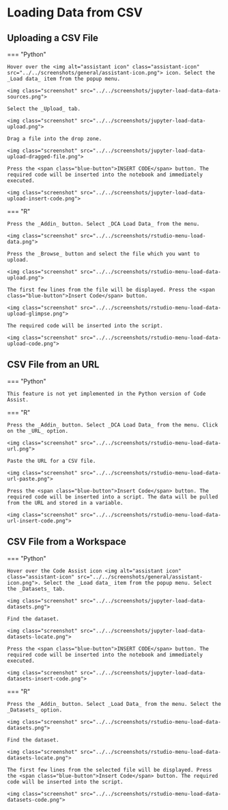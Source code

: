 # Loading Data from CSV

<!-- https://user-images.githubusercontent.com/46192475/182823773-7af97491-89d4-44f3-9996-9b08900d38e1.mp4 -->

## Uploading a CSV File

=== "Python"

    Hover over the <img alt="assistant icon" class="assistant-icon" src="../../screenshots/general/assistant-icon.png"> icon. Select the _Load data_ item from the popup menu.

    <img class="screenshot" src="../../screenshots/jupyter-load-data-data-sources.png">

    Select the _Upload_ tab.

    <img class="screenshot" src="../../screenshots/jupyter-load-data-upload.png">

    Drag a file into the drop zone.

    <img class="screenshot" src="../../screenshots/jupyter-load-data-upload-dragged-file.png">

    Press the <span class="blue-button">INSERT CODE</span> button. The required code will be inserted into the notebook and immediately executed.

    <img class="screenshot" src="../../screenshots/jupyter-load-data-upload-insert-code.png">

=== "R"

    Press the _Addin_ button. Select _DCA Load Data_ from the menu.

    <img class="screenshot" src="../../screenshots/rstudio-menu-load-data.png">
    
    Press the _Browse_ button and select the file which you want to upload.

    <img class="screenshot" src="../../screenshots/rstudio-menu-load-data-upload.png">

    The first few lines from the file will be displayed. Press the <span class="blue-button">Insert Code</span> button.

    <img class="screenshot" src="../../screenshots/rstudio-menu-load-data-upload-glimpse.png">

    The required code will be inserted into the script.

    <img class="screenshot" src="../../screenshots/rstudio-menu-load-data-upload-code.png">

## CSV File from an URL

=== "Python"

    This feature is not yet implemented in the Python version of Code Assist.

=== "R"

    Press the _Addin_ button. Select _DCA Load Data_ from the menu. Click on the _URL_ option.

    <img class="screenshot" src="../../screenshots/rstudio-menu-load-data-url.png">

    Paste the URL for a CSV file.

    <img class="screenshot" src="../../screenshots/rstudio-menu-load-data-url-paste.png">

    Press the <span class="blue-button">Insert Code</span> button. The required code will be inserted into a script. The data will be pulled from the URL and stored in a variable.

    <img class="screenshot" src="../../screenshots/rstudio-menu-load-data-url-insert-code.png">

## CSV File from a Workspace

=== "Python"

    Hover over the Code Assist icon <img alt="assistant icon" class="assistant-icon" src="../../screenshots/general/assistant-icon.png">. Select the _Load data_ item from the popup menu. Select the _Datasets_ tab.

    <img class="screenshot" src="../../screenshots/jupyter-load-data-datasets.png">

    Find the dataset.

    <img class="screenshot" src="../../screenshots/jupyter-load-data-datasets-locate.png">

    Press the <span class="blue-button">INSERT CODE</span> button. The required code will be inserted into the notebook and immediately executed.

    <img class="screenshot" src="../../screenshots/jupyter-load-data-datasets-insert-code.png">

=== "R"

    Press the _Addin_ button. Select _Load Data_ from the menu. Select the _Datasets_ option.

    <img class="screenshot" src="../../screenshots/rstudio-menu-load-data-datasets.png">

    Find the dataset.

    <img class="screenshot" src="../../screenshots/rstudio-menu-load-data-datasets-locate.png">

    The first few lines from the selected file will be displayed. Press the <span class="blue-button">Insert Code</span> button. The required code will be inserted into the script.

    <img class="screenshot" src="../../screenshots/rstudio-menu-load-data-datasets-code.png">
